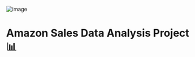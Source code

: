 ![image](https://user-images.githubusercontent.com/93142399/232026727-5f98a960-85a6-4aac-8608-8d2eba0084a2.png)

<h1>Amazon Sales Data Analysis Project 📊</h1>
